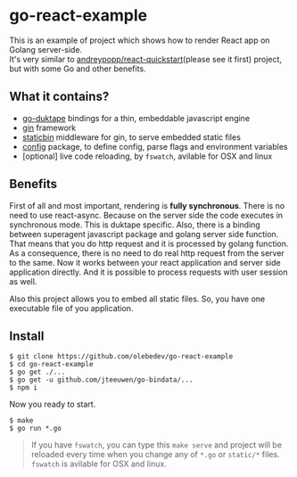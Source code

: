 # go-react-example
This is an example of project which shows how to render React app on Golang server-side.  
It's very similar to [andreypopp/react-quickstart](https://github.com/andreypopp/react-quickstart)(please see it first) project, but with some Go and other benefits.  

## What it contains?
- [go-duktape](https://github.com/olebedev/go-duktape) bindings for a thin, embeddable javascript engine
- [gin](https://github.com/gin-gonic/gin) framework
- [staticbin](https://github.com/olebedev/staticbin) middleware for gin, to serve embedded static files
- [config](https://github.com/olebedev/config) package, to define config, parse flags and environment variables
- [optional] live code reloading, by `fswatch`, avilable for OSX and linux


## Benefits 
First of all and most important, rendering is **fully synchronous**. There is no need to use react-async. Because on the server side the code executes in synchronous mode. This is duktape specific. Also, there is a binding between superagent javascript package and golang server side function. That means that you do http request and it is processed by golang function. As a consequence, there is no need to do real http request from the server to the same. Now it works between your react application and server side application directly. And it is possible to process requests with user session as well.

Also this project allows you to embed all static files. So, you have one executable file of you application.

## Install

```
$ git clone https://github.com/olebedev/go-react-example
$ cd go-react-example
$ go get ./...
$ go get -u github.com/jteeuwen/go-bindata/...
$ npm i
```

Now you ready to start.

```
$ make
$ go run *.go
```

> If you have `fswatch`, you can type this `make serve` and project will be reloaded every time when you change any of `*.go` or `static/*` files.  
> `fswatch` is avilable for OSX and linux.
